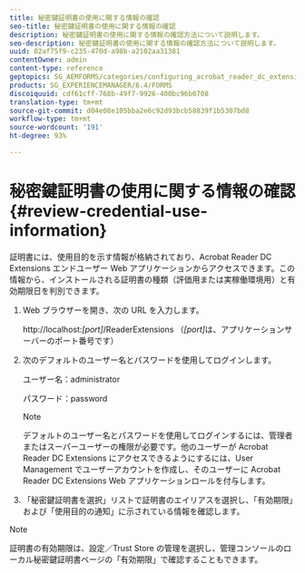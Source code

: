 ```yaml
---
title: 秘密鍵証明書の使用に関する情報の確認
seo-title: 秘密鍵証明書の使用に関する情報の確認
description: 秘密鍵証明書の使用に関する情報の確認方法について説明します。
seo-description: 秘密鍵証明書の使用に関する情報の確認方法について説明します。
uuid: 02af75f9-c235-470d-a98b-a2102aa31381
contentOwner: admin
content-type: reference
geptopics: SG_AEMFORMS/categories/configuring_acrobat_reader_dc_extensions
products: SG_EXPERIENCEMANAGER/6.4/FORMS
discoiquuid: cdf61cff-768b-49f7-9926-400bc96b0708
translation-type: tm+mt
source-git-commit: d04e08e105bba2e6c92d93bcb58839f1b5307bd8
workflow-type: tm+mt
source-wordcount: '191'
ht-degree: 93%

---
```



# 秘密鍵証明書の使用に関する情報の確認 {#review-credential-use-information}

証明書には、使用目的を示す情報が格納されており、Acrobat Reader DC Extensions エンドユーザー Web アプリケーションからアクセスできます。この情報から、インストールされる証明書の種類（評価用または実稼働環境用）と有効期限日を判別できます。

1. Web ブラウザーを開き、次の URL を入力します。

   http://localhost:*[port]*/ReaderExtensions （*[port]*&#x200B;は、アプリケーションサーバーのポート番号です）

1. 次のデフォルトのユーザー名とパスワードを使用してログインします。

   ユーザー名：administrator

   パスワード：password

   >[!NOTE]
   >
   >デフォルトのユーザー名とパスワードを使用してログインするには、管理者またはスーパーユーザーの権限が必要です。他のユーザーが Acrobat Reader DC Extensions にアクセスできるようにするには、User Management でユーザーアカウントを作成し、そのユーザーに Acrobat Reader DC Extensions Web アプリケーションロールを付与します。

1. 「秘密鍵証明書を選択」リストで証明書のエイリアスを選択し、「有効期限」および「使用目的の通知」に示されている情報を確認します。

>[!NOTE]
>
>証明書の有効期限は、設定／Trust Store の管理を選択し、管理コンソールのローカル秘密鍵証明書ページの「有効期限」で確認することもできます。

